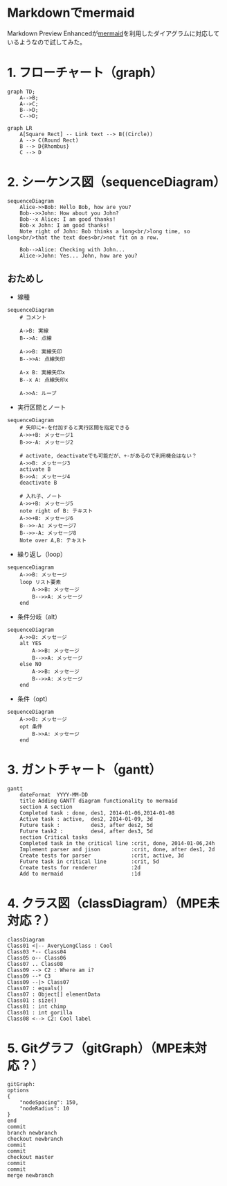 # Markdownでmermaid

Markdown Preview Enhancedが[mermaid](https://mermaidjs.github.io/)を利用したダイアグラムに対応しているようなので試してみた。

# 1. フローチャート（graph）

```mermaid
graph TD;
    A-->B;
    A-->C;
    B-->D;
    C-->D;
```

```mermaid
graph LR
    A[Square Rect] -- Link text --> B((Circle))
    A --> C(Round Rect)
    B --> D{Rhombus}
    C --> D
```

# 2. シーケンス図（sequenceDiagram）

```mermaid
sequenceDiagram
    Alice->>Bob: Hello Bob, how are you?
    Bob-->>John: How about you John?
    Bob--x Alice: I am good thanks!
    Bob-x John: I am good thanks!
    Note right of John: Bob thinks a long<br/>long time, so long<br/>that the text does<br/>not fit on a row.

    Bob-->Alice: Checking with John...
    Alice->John: Yes... John, how are you?
```

## おためし

- 線種

```mermaid
sequenceDiagram
    # コメント

    A->B: 実線
    B-->A: 点線

    A->>B: 実線矢印
    B-->>A: 点線矢印

    A-x B: 実線矢印x
    B--x A: 点線矢印x

    A->>A: ループ
```

- 実行区間とノート

```mermaid
sequenceDiagram
    # 矢印に+-を付加すると実行区間を指定できる
    A->>+B: メッセージ1
    B->>-A: メッセージ2

    # activate, deactivateでも可能だが、+-があるので利用機会はない？
    A->>B: メッセージ3
    activate B
    B->>A: メッセージ4
    deactivate B 

    # 入れ子、ノート
    A->>+B: メッセージ5
    note right of B: テキスト
    A->>+B: メッセージ6
    B-->>-A: メッセージ7
    B-->>-A: メッセージ8
    Note over A,B: テキスト
```

- 繰り返し（loop）

```mermaid
sequenceDiagram
    A->>B: メッセージ
    loop リスト要素
        A->>B: メッセージ
        B-->>A: メッセージ
    end
```

- 条件分岐（alt）

```mermaid
sequenceDiagram
    A->>B: メッセージ
    alt YES
        A->>B: メッセージ
        B-->>A: メッセージ
    else NO
        A->>B: メッセージ
        B-->>A: メッセージ
    end
```

- 条件（opt）

```mermaid
sequenceDiagram
    A->>B: メッセージ
    opt 条件
        B->>A: メッセージ
    end
```

# 3. ガントチャート（gantt）

```mermaid
gantt
    dateFormat  YYYY-MM-DD
    title Adding GANTT diagram functionality to mermaid
    section A section
    Completed task : done, des1, 2014-01-06,2014-01-08
    Active task : active,  des2, 2014-01-09, 3d
    Future task :          des3, after des2, 5d
    Future task2 :         des4, after des3, 5d
    section Critical tasks
    Completed task in the critical line :crit, done, 2014-01-06,24h
    Implement parser and jison          :crit, done, after des1, 2d
    Create tests for parser             :crit, active, 3d
    Future task in critical line        :crit, 5d
    Create tests for renderer           :2d
    Add to mermaid                      :1d
```

# 4. クラス図（classDiagram）（MPE未対応？）

```mermaid
classDiagram
Class01 <|-- AveryLongClass : Cool
Class03 *-- Class04
Class05 o-- Class06
Class07 .. Class08
Class09 --> C2 : Where am i?
Class09 --* C3
Class09 --|> Class07
Class07 : equals()
Class07 : Object[] elementData
Class01 : size()
Class01 : int chimp
Class01 : int gorilla
Class08 <--> C2: Cool label
```

# 5. Gitグラフ（gitGraph）（MPE未対応？）

```mermaid
gitGraph:
options
{
    "nodeSpacing": 150,
    "nodeRadius": 10
}
end
commit
branch newbranch
checkout newbranch
commit
commit
checkout master
commit
commit
merge newbranch
```
